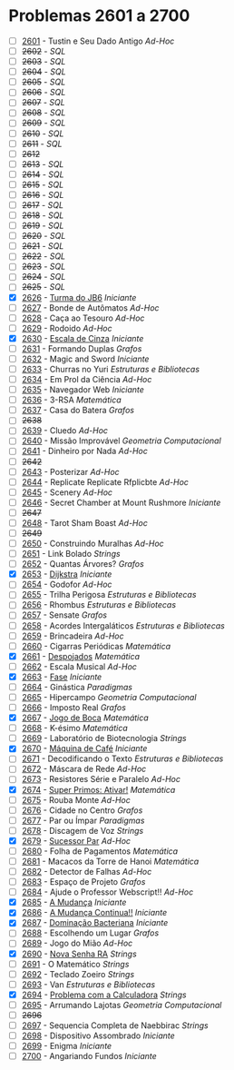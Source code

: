 # Problemas 2601 a 2700

  - [ ] [2601](https://www.urionlinejudge.com.br/judge/pt/problems/view/2601) - Tustin e Seu Dado Antigo *Ad-Hoc*
  - [ ] ~~2602~~ - *SQL*
  - [ ] ~~2603~~ - *SQL*
  - [ ] ~~2604~~ - *SQL*
  - [ ] ~~2605~~ - *SQL*
  - [ ] ~~2606~~ - *SQL*
  - [ ] ~~2607~~ - *SQL*
  - [ ] ~~2608~~ - *SQL*
  - [ ] ~~2609~~ - *SQL*
  - [ ] ~~2610~~ - *SQL*
  - [ ] ~~2611~~ - *SQL*
  - [ ] ~~2612~~
  - [ ] ~~2613~~ - *SQL*
  - [ ] ~~2614~~ - *SQL*
  - [ ] ~~2615~~ - *SQL*
  - [ ] ~~2616~~ - *SQL*
  - [ ] ~~2617~~ - *SQL*
  - [ ] ~~2618~~ - *SQL*
  - [ ] ~~2619~~ - *SQL*
  - [ ] ~~2620~~ - *SQL*
  - [ ] ~~2621~~ - *SQL*
  - [ ] ~~2622~~ - *SQL*
  - [ ] ~~2623~~ - *SQL*
  - [ ] ~~2624~~ - *SQL*
  - [ ] ~~2625~~ - *SQL*
  - [x] [2626](https://www.urionlinejudge.com.br/judge/pt/problems/view/2626) - [Turma do JB6](https://github.com/potigol/URI-Potigol/blob/master/src/2601-2700/2626.poti) *Iniciante*
  - [ ] [2627](https://www.urionlinejudge.com.br/judge/pt/problems/view/2627) - Bonde de Autômatos *Ad-Hoc*
  - [ ] [2628](https://www.urionlinejudge.com.br/judge/pt/problems/view/2628) - Caça ao Tesouro *Ad-Hoc*
  - [ ] [2629](https://www.urionlinejudge.com.br/judge/pt/problems/view/2629) - Rodoido *Ad-Hoc*
  - [x] [2630](https://www.urionlinejudge.com.br/judge/pt/problems/view/2630) - [Escala de Cinza](https://github.com/potigol/URI-Potigol/blob/master/src/2601-2700/2630.poti) *Iniciante*
  - [ ] [2631](https://www.urionlinejudge.com.br/judge/pt/problems/view/2631) - Formando Duplas *Grafos*
  - [ ] [2632](https://www.urionlinejudge.com.br/judge/pt/problems/view/2632) - Magic and Sword *Iniciante*
  - [ ] [2633](https://www.urionlinejudge.com.br/judge/pt/problems/view/2633) - Churras no Yuri *Estruturas e Bibliotecas*
  - [ ] [2634](https://www.urionlinejudge.com.br/judge/pt/problems/view/2634) - Em Prol da Ciência *Ad-Hoc*
  - [ ] [2635](https://www.urionlinejudge.com.br/judge/pt/problems/view/2635) - Navegador Web *Iniciante*
  - [ ] [2636](https://www.urionlinejudge.com.br/judge/pt/problems/view/2636) - 3-RSA *Matemática*
  - [ ] [2637](https://www.urionlinejudge.com.br/judge/pt/problems/view/2637) - Casa do Batera *Grafos*
  - [ ] ~~2638~~
  - [ ] [2639](https://www.urionlinejudge.com.br/judge/pt/problems/view/2639) - Cluedo *Ad-Hoc*
  - [ ] [2640](https://www.urionlinejudge.com.br/judge/pt/problems/view/2640) - Missão Improvável *Geometria Computacional*
  - [ ] [2641](https://www.urionlinejudge.com.br/judge/pt/problems/view/2641) - Dinheiro por Nada *Ad-Hoc*
  - [ ] ~~2642~~
  - [ ] [2643](https://www.urionlinejudge.com.br/judge/pt/problems/view/2643) - Posterizar *Ad-Hoc*
  - [ ] [2644](https://www.urionlinejudge.com.br/judge/pt/problems/view/2644) - Replicate Replicate Rfplicbte *Ad-Hoc*
  - [ ] [2645](https://www.urionlinejudge.com.br/judge/pt/problems/view/2645) - Scenery *Ad-Hoc*
  - [ ] [2646](https://www.urionlinejudge.com.br/judge/pt/problems/view/2646) - Secret Chamber at Mount Rushmore *Iniciante*
  - [ ] ~~2647~~
  - [ ] [2648](https://www.urionlinejudge.com.br/judge/pt/problems/view/2648) - Tarot Sham Boast *Ad-Hoc*
  - [ ] ~~2649~~
  - [ ] [2650](https://www.urionlinejudge.com.br/judge/pt/problems/view/2650) - Construindo Muralhas *Ad-Hoc*
  - [ ] [2651](https://www.urionlinejudge.com.br/judge/pt/problems/view/2651) - Link Bolado *Strings*
  - [ ] [2652](https://www.urionlinejudge.com.br/judge/pt/problems/view/2652) - Quantas Árvores? *Grafos*
  - [x] [2653](https://www.urionlinejudge.com.br/judge/pt/problems/view/2653) - [Dijkstra](https://github.com/potigol/URI-Potigol/blob/master/src/2601-2700/2653.poti) *Iniciante*
  - [ ] [2654](https://www.urionlinejudge.com.br/judge/pt/problems/view/2654) - Godofor *Ad-Hoc*
  - [ ] [2655](https://www.urionlinejudge.com.br/judge/pt/problems/view/2655) - Trilha Perigosa *Estruturas e Bibliotecas*
  - [ ] [2656](https://www.urionlinejudge.com.br/judge/pt/problems/view/2656) - Rhombus *Estruturas e Bibliotecas*
  - [ ] [2657](https://www.urionlinejudge.com.br/judge/pt/problems/view/2657) - Sensate *Grafos*
  - [ ] [2658](https://www.urionlinejudge.com.br/judge/pt/problems/view/2658) - Acordes Intergaláticos *Estruturas e Bibliotecas*
  - [ ] [2659](https://www.urionlinejudge.com.br/judge/pt/problems/view/2659) - Brincadeira *Ad-Hoc*
  - [ ] [2660](https://www.urionlinejudge.com.br/judge/pt/problems/view/2660) - Cigarras Periódicas *Matemática*
  - [x] [2661](https://www.urionlinejudge.com.br/judge/pt/problems/view/2661) - [Despojados](https://github.com/potigol/URI-Potigol/blob/master/src/2601-2700/2661.poti) *Matemática*
  - [ ] [2662](https://www.urionlinejudge.com.br/judge/pt/problems/view/2662) - Escala Musical *Ad-Hoc*
  - [x] [2663](https://www.urionlinejudge.com.br/judge/pt/problems/view/2663) - [Fase](https://github.com/potigol/URI-Potigol/blob/master/src/2601-2700/2663.poti) *Iniciante*
  - [ ] [2664](https://www.urionlinejudge.com.br/judge/pt/problems/view/2664) - Ginástica *Paradigmas*
  - [ ] [2665](https://www.urionlinejudge.com.br/judge/pt/problems/view/2665) - Hipercampo *Geometria Computacional*
  - [ ] [2666](https://www.urionlinejudge.com.br/judge/pt/problems/view/2666) - Imposto Real *Grafos*
  - [x] [2667](https://www.urionlinejudge.com.br/judge/pt/problems/view/2667) - [Jogo de Boca](https://github.com/potigol/URI-Potigol/blob/master/src/2601-2700/2667.poti) *Matemática*
  - [ ] [2668](https://www.urionlinejudge.com.br/judge/pt/problems/view/2668) - K-ésimo *Matemática*
  - [ ] [2669](https://www.urionlinejudge.com.br/judge/pt/problems/view/2669) - Laboratório de Biotecnologia *Strings*
  - [x] [2670](https://www.urionlinejudge.com.br/judge/pt/problems/view/2670) - [Máquina de Café](https://github.com/potigol/URI-Potigol/blob/master/src/2601-2700/2670.poti) *Iniciante*
  - [ ] [2671](https://www.urionlinejudge.com.br/judge/pt/problems/view/2671) - Decodificando o Texto *Estruturas e Bibliotecas*
  - [ ] [2672](https://www.urionlinejudge.com.br/judge/pt/problems/view/2672) - Máscara de Rede *Ad-Hoc*
  - [ ] [2673](https://www.urionlinejudge.com.br/judge/pt/problems/view/2673) - Resistores Série e Paralelo *Ad-Hoc*
  - [x] [2674](https://www.urionlinejudge.com.br/judge/pt/problems/view/2674) - [Super Primos: Ativar!](https://github.com/potigol/URI-Potigol/blob/master/src/2601-2700/2674.poti) *Matemática*
  - [ ] [2675](https://www.urionlinejudge.com.br/judge/pt/problems/view/2675) - Rouba Monte *Ad-Hoc*
  - [ ] [2676](https://www.urionlinejudge.com.br/judge/pt/problems/view/2676) - Cidade no Centro *Grafos*
  - [ ] [2677](https://www.urionlinejudge.com.br/judge/pt/problems/view/2677) - Par ou Ímpar *Paradigmas*
  - [ ] [2678](https://www.urionlinejudge.com.br/judge/pt/problems/view/2678) - Discagem de Voz *Strings*
  - [x] [2679](https://www.urionlinejudge.com.br/judge/pt/problems/view/2679) - [Sucessor Par](https://github.com/potigol/URI-Potigol/blob/master/src/2601-2700/2679.poti) *Ad-Hoc*
  - [ ] [2680](https://www.urionlinejudge.com.br/judge/pt/problems/view/2680) - Folha de Pagamentos *Matemática*
  - [ ] [2681](https://www.urionlinejudge.com.br/judge/pt/problems/view/2681) - Macacos da Torre de Hanoi *Matemática*
  - [ ] [2682](https://www.urionlinejudge.com.br/judge/pt/problems/view/2682) - Detector de Falhas *Ad-Hoc*
  - [ ] [2683](https://www.urionlinejudge.com.br/judge/pt/problems/view/2683) - Espaço de Projeto *Grafos*
  - [ ] [2684](https://www.urionlinejudge.com.br/judge/pt/problems/view/2684) - Ajude o Professor Webscript!! *Ad-Hoc*
  - [x] [2685](https://www.urionlinejudge.com.br/judge/pt/problems/view/2685) - [A Mudança](https://github.com/potigol/URI-Potigol/blob/master/src/2601-2700/2685.poti) *Iniciante*
  - [x] [2686](https://www.urionlinejudge.com.br/judge/pt/problems/view/2686) - [A Mudança Continua!!](https://github.com/potigol/URI-Potigol/blob/master/src/2601-2700/2686.poti) *Iniciante*
  - [x] [2687](https://www.urionlinejudge.com.br/judge/pt/problems/view/2687) - [Dominação Bacteriana](https://github.com/potigol/URI-Potigol/blob/master/src/2601-2700/2687.poti) *Iniciante*
  - [ ] [2688](https://www.urionlinejudge.com.br/judge/pt/problems/view/2688) - Escolhendo um Lugar *Grafos*
  - [ ] [2689](https://www.urionlinejudge.com.br/judge/pt/problems/view/2689) - Jogo do Mião *Ad-Hoc*
  - [x] [2690](https://www.urionlinejudge.com.br/judge/pt/problems/view/2690) - [Nova Senha RA](https://github.com/potigol/URI-Potigol/blob/master/src/2601-2700/2690.poti) *Strings*
  - [ ] [2691](https://www.urionlinejudge.com.br/judge/pt/problems/view/2691) - O Matemático *Strings*
  - [ ] [2692](https://www.urionlinejudge.com.br/judge/pt/problems/view/2692) - Teclado Zoeiro *Strings*
  - [ ] [2693](https://www.urionlinejudge.com.br/judge/pt/problems/view/2693) - Van *Estruturas e Bibliotecas*
  - [x] [2694](https://www.urionlinejudge.com.br/judge/pt/problems/view/2694) - [Problema com a Calculadora](https://github.com/potigol/URI-Potigol/blob/master/src/2601-2700/2694.poti) *Strings*
  - [ ] [2695](https://www.urionlinejudge.com.br/judge/pt/problems/view/2695) - Arrumando Lajotas *Geometria Computacional*
  - [ ] ~~2696~~
  - [ ] [2697](https://www.urionlinejudge.com.br/judge/pt/problems/view/2697) - Sequencia Completa de Naebbirac *Strings*
  - [ ] [2698](https://www.urionlinejudge.com.br/judge/pt/problems/view/2698) - Dispositivo Assombrado *Iniciante*
  - [ ] [2699](https://www.urionlinejudge.com.br/judge/pt/problems/view/2699) - Enigma *Iniciante*
  - [ ] [2700](https://www.urionlinejudge.com.br/judge/pt/problems/view/2700) - Angariando Fundos *Iniciante*